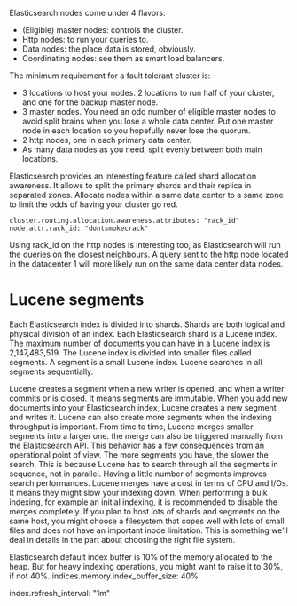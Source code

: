 Elasticsearch nodes come under 4 flavors:
 - (Eligible) master nodes: controls the cluster.
 - Http nodes: to run your queries to.
 - Data nodes: the place data is stored, obviously.
 - Coordinating nodes: see them as smart load balancers.
 
The minimum requirement for a fault tolerant cluster is:
 - 3 locations to host your nodes. 2 locations to run half of your cluster, and one for the backup master node.
 - 3 master nodes. You need an odd number of eligible master nodes to avoid split brains when you lose a whole data center. Put one master node in each location so you hopefully never lose the quorum.
 - 2 http nodes, one in each primary data center.
 - As many data nodes as you need, split evenly between both main locations.
 
Elasticsearch provides an interesting feature called shard allocation awareness. It allows to split the primary shards and their replica in separated zones. Allocate nodes within a same data center to a same zone to limit the odds of having your cluster go red.
```
cluster.routing.allocation.awareness.attributes: "rack_id"
node.attr.rack_id: "dontsmokecrack"
```
Using rack_id on the http nodes is interesting too, as Elasticsearch will run the queries on the closest neighbours. A query sent to the http node located in the datacenter 1 will more likely run on the same data center data nodes.

# Lucene segments
Each Elasticsearch index is divided into shards. Shards are both logical and physical division of an index. Each Elasticsearch shard is a Lucene index. The maximum number of documents you can have in a Lucene index is 2,147,483,519. The Lucene index is divided into smaller files called segments. A segment is a small Lucene index. Lucene searches in all segments sequentially.

Lucene creates a segment when a new writer is opened, and when a writer commits or is closed. It means segments are immutable. When you add new documents into your Elasticsearch index, Lucene creates a new segment and writes it. Lucene can also create more segments when the indexing throughput is important.
From time to time, Lucene merges smaller segments into a larger one. the merge can also be triggered manually from the Elasticsearch API.
This behavior has a few consequences from an operational point of view.
The more segments you have, the slower the search. This is because Lucene has to search through all the segments in sequence, not in parallel. Having a little number of segments improves search performances.
Lucene merges have a cost in terms of CPU and I/Os. It means they might slow your indexing down. When performing a bulk indexing, for example an initial indexing, it is recommended to disable the merges completely.
If you plan to host lots of shards and segments on the same host, you might choose a filesystem that copes well with lots of small files and does not have an important inode limitation. This is something we’ll deal in details in the part about choosing the right file system.

Elasticsearch default index buffer is 10% of the memory allocated to the heap. But for heavy indexing operations, you might want to raise it to 30%, if not 40%.
indices.memory.index_buffer_size: 40%

index.refresh_interval: "1m"

 
 
